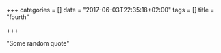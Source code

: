 +++
categories = []
date = "2017-06-03T22:35:18+02:00"
tags = []
title = "fourth"

+++

"Some random quote"
